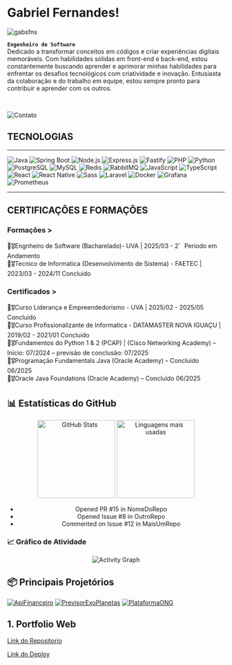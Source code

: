 # Gabriel Fernandes!
<p align="left"> <img src="https://komarev.com/ghpvc/?username=gabsfns&label=Profile%20views&color=0e75b6&style=flat" alt="gabsfns" /> </p>

**`Engenheiro de Software`**
<br>
Dedicado a transformar conceitos em códigos e criar experiências digitais memoráveis. Com habilidades sólidas em front-end e back-end, estou constantemente buscando aprender e aprimorar minhas habilidades para enfrentar os desafios tecnológicos com criatividade e inovação. Entusiasta da colaboração e do trabalho em equipe, estou sempre pronto para contribuir e aprender com os outros. <br>

<br>

![Contato](https://img.shields.io/badge/LinkedIn-0077B5?style=for-the-badge&logo=linkedin&logoColor=white)

## TECNOLOGIAS
---

![Java](https://img.shields.io/badge/Java-ED8B00?style=for-the-badge&logo=java&logoColor=white)
![Spring Boot](https://img.shields.io/badge/Spring_Boot-6DB33F?style=for-the-badge&logo=spring-boot&logoColor=white)
![Node.js](https://img.shields.io/badge/Node.js-339933?style=for-the-badge&logo=node.js&logoColor=white)
![Express.js](https://img.shields.io/badge/Express.js-000000?style=for-the-badge&logo=express&logoColor=white)
![Fastify](https://img.shields.io/badge/Fastify-000000?style=for-the-badge&logo=fastify&logoColor=white)
![PHP](https://img.shields.io/badge/PHP-777BB4?style=for-the-badge&logo=php&logoColor=white)
![Python](https://img.shields.io/badge/Python-3776AB?style=for-the-badge&logo=python&logoColor=white)
![PostgreSQL](https://img.shields.io/badge/PostgreSQL-336791?style=for-the-badge&logo=postgresql&logoColor=white)
![MySQL](https://img.shields.io/badge/MySQL-4479A1?style=for-the-badge&logo=mysql&logoColor=white)
![Redis](https://img.shields.io/badge/Redis-DC382D?style=for-the-badge&logo=redis&logoColor=white)
![RabbitMQ](https://img.shields.io/badge/RabbitMQ-FF6600?style=for-the-badge&logo=rabbitmq&logoColor=white)
![JavaScript](https://img.shields.io/badge/JavaScript-F7DF1E?style=for-the-badge&logo=javascript&logoColor=black)
![TypeScript](https://img.shields.io/badge/TypeScript-3178C6?style=for-the-badge&logo=typescript&logoColor=white)
![React](https://img.shields.io/badge/React-20232A?style=for-the-badge&logo=react&logoColor=61DAFB)
![React Native](https://img.shields.io/badge/React_Native-20232A?style=for-the-badge&logo=react&logoColor=61DAFB)
![Sass](https://img.shields.io/badge/Sass-CC6699?style=for-the-badge&logo=sass&logoColor=white)
![Laravel](https://img.shields.io/badge/Laravel-FF2D20?style=for-the-badge&logo=laravel&logoColor=white)
![Docker](https://img.shields.io/badge/Docker-2496ED?style=for-the-badge&logo=docker&logoColor=white)
![Grafana](https://img.shields.io/badge/Grafana-F46800?style=for-the-badge&logo=grafana&logoColor=white)
![Prometheus](https://img.shields.io/badge/Prometheus-E6522C?style=for-the-badge&logo=prometheus&logoColor=white)

---


<i class="devicon-react-original-wordmark colored" width="30px"></i>
## CERTIFICAÇÕES E FORMAÇÕES
### Formações >
📕🎖️Engnheiro de Software (Bacharelado)- UVA | 2025/03 - 2゜Periodo em Andamento <br>
📕🎖️Tecnico de Informatica (Desenvolvimento de Sistema) - FAETEC | 2023/03 - 2024/11 Concluido <br>

### Certificados >
📕🎖️Curso Liderança e Empreendedorismo - UVA | 2025/02 - 2025/05 Concluido <br>
📕🎖️Curso Profissionalizante de Informatica - DATAMASTER NOVA IGUAÇU | 2019/02 - 2021/01 Concluido <br>
📕🎖️Fundamentos do Python 1 & 2 (PCAP) | (Cisco Networking Academy) – Inicio: 07/2024 – previsão de conclusão: 07/2025 <br>
📕🎖️Programação Fundamentals Java (Oracle Academy) – Concluído 06/2025 <br>
📕🎖️Oracle Java Foundations (Oracle Academy) – Concluído 06/2025 <br>

## 📊 Estatísticas do GitHub
<div align="center">
   <img height="180em" src="https://github-readme-stats.vercel.app/api?username=GabsFns&show_icons=true&theme=monokai&hide_border=true&include_all_commits=true&count_private=true" alt="GitHub Stats"/>

  <img height="180em" src="https://github-readme-stats.vercel.app/api/top-langs/?username=GabsFns&layout=compact&theme=monokai&hide_border=true" alt="Linguagens mais usadas"/>

- Opened PR #15 in NomeDoRepo
- Opened Issue #8 in OutroRepo
- Commented on Issue #12 in MaisUmRepo

</div>

### 📈 Gráfico de Atividade
<div align="center">
 <img src="https://github-readme-activity-graph.vercel.app/graph?username=GabsFns&theme=monokai" alt="Activity Graph"/>
</div>

## 📦 Principais Projetórios
[![ApiFinanceiro](https://img.shields.io/badge/Api%20Financeiro-181717?style=for-the-badge&logo=github)](https://github.com/GabsFns/ApiFananceiro)
[![PrevisorExoPlanetas](https://img.shields.io/badge/Previsor%20ExoPlanetas-181717?style=for-the-badge&logo=github)](https://github.com/GabsFns/exoplanetas_modelo)
[![PlataformaONG](https://img.shields.io/badge/Plataforma%20ONG-181717?style=for-the-badge&logo=github)](https://github.com/GabsFns/pettopia-ongveterinaria)






## 1. Portfolio Web

[Link do Repositorio](https://github.com/GabsFns/WebFernandes)

[Link do Deploy](https://fernandesportfolio.netlify.app/)


